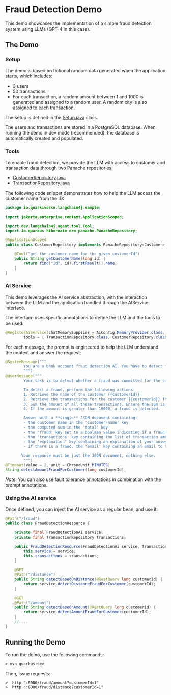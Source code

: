 # Fraud Detection Demo

This demo showcases the implementation of a simple fraud detection system using LLMs (GPT-4 in this case).

## The Demo

### Setup

The demo is based on fictional random data generated when the application starts, which includes:

- 3 users
- 50 transactions
- For each transaction, a random amount between 1 and 1000 is generated and assigned to a random user. A random city is also assigned to each transaction.

The setup is defined in the [Setup.java](./src/main/java/io/quarkiverse/langchain4j/samples/Setup.java) class.

The users and transactions are stored in a PostgreSQL database. When running the demo in dev mode (recommended), the database is automatically created and populated.

### Tools

To enable fraud detection, we provide the LLM with access to customer and transaction data through two Panache repositories:

- [CustomerRepository.java](./src/main/java/io/quarkiverse/langchain4j/samples/CustomerRepository.java)
- [TransactionRepository.java](./src/main/java/io/quarkiverse/langchain4j/samples/TransactionRepository.java)

The following code snippet demonstrates how to help the LLM access the customer name from the ID:

```java
package io.quarkiverse.langchain4j.sample;

import jakarta.enterprise.context.ApplicationScoped;

import dev.langchain4j.agent.tool.Tool;
import io.quarkus.hibernate.orm.panache.PanacheRepository;

@ApplicationScoped
public class CustomerRepository implements PanacheRepository<Customer> {

    @Tool("get the customer name for the given customerId")
    public String getCustomerName(long id) {
        return find("id", id).firstResult().name;
    }
}
```

### AI Service

This demo leverages the AI service abstraction, with the interaction between the LLM and the application handled through the AIService interface.

The interface uses specific annotations to define the LLM and the tools to be used:

```java
@RegisterAiService(chatMemorySupplier = AiConfig.MemoryProvider.class,
        tools = { TransactionRepository.class, CustomerRepository.class })
```

For each message, the prompt is engineered to help the LLM understand the context and answer the request:

```java
@SystemMessage("""
        You are a bank account fraud detection AI. You have to detect frauds in transactions.
        """)
@UserMessage("""
        Your task is to detect whether a fraud was committed for the customer {{customerId}}.

        To detect a fraud, perform the following actions:
        1. Retrieve the name of the customer {{customerId}}
        2. Retrieve the transactions for the customer {{customerId}} for the last 15 minutes.
        3. Sum the amount of all these transactions. Ensure the sum is correct.
        4. If the amount is greater than 10000, a fraud is detected.

        Answer with a **single** JSON document containing:
        - the customer name in the 'customer-name' key
        - the computed sum in the 'total' key
        - the 'fraud' key set to a boolean value indicating if a fraud was detected
        - the 'transactions' key containing the list of transaction amounts
        - the 'explanation' key containing an explanation of your answer, especially how the sum is computed.
        - if there is a fraud, the 'email' key containing an email to the customer {{customerId}} to warn him about the fraud. The text must be formal and polite. It must ask the customer to contact the bank ASAP.

       Your response must be just the JSON document, nothing else.
        """)
@Timeout(value = 2, unit = ChronoUnit.MINUTES)
String detectAmountFraudForCustomer(long customerId);
```

_Note:_ You can also use fault tolerance annotations in combination with the prompt annotations.

### Using the AI service

Once defined, you can inject the AI service as a regular bean, and use it:

```java
@Path("/fraud")
public class FraudDetectionResource {

    private final FraudDetectionAi service;
    private final TransactionRepository transactions;

    public FraudDetectionResource(FraudDetectionAi service, TransactionRepository transactions) {
        this.service = service;
        this.transactions = transactions;
    }

    @GET
    @Path("/distance")
    public String detectBasedOnDistance(@RestQuery long customerId) {
        return service.detectDistanceFraudForCustomer(customerId);
    }

    @GET
    @Path("/amount")
    public String detectBaseOnAmount(@RestQuery long customerId) {
        return service.detectAmountFraudForCustomer(customerId);
    }
    // ...
}
```

## Running the Demo

To run the demo, use the following commands:

```shell
> mvn quarkus:dev
```
Then, issue requests:

```shell
>  http ":8080/fraud/amount?customerId=1"
>  http ":8080/fraud/distance?customerId=1"
```